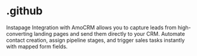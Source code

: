 # .github
Instapage Integration with AmoCRM allows you to capture leads from high-converting landing pages and send them directly to your CRM. Automate contact creation, assign pipeline stages, and trigger sales tasks instantly with mapped form fields.
